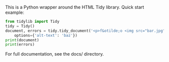 This is a Python wrapper around the HTML Tidy library. Quick start example:

```python
from tidylib import Tidy
tidy = Tidy()
document, errors = tidy.tidy_document('<p>f&otilde;o <img src="bar.jpg">',
    options={'alt-text': 'baz'})
print(document)
print(errors)
```

For full documentation, see the docs/ directory.
